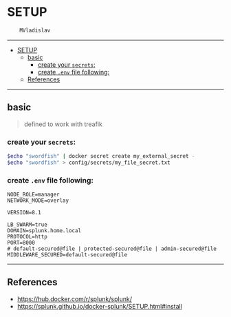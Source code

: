 # SETUP

```sh
    MVladislav
```

---

- [SETUP](#setup)
  - [basic](#basic)
    - [create your `secrets`:](#create-your-secrets)
    - [create `.env` file following:](#create-env-file-following)
  - [References](#references)

---

## basic

> defined to work with treafik

### create your `secrets`:

```sh
$echo "swordfish" | docker secret create my_external_secret -
$echo "swordfish" > config/secrets/my_file_secret.txt
```

### create `.env` file following:

```env
NODE_ROLE=manager
NETWORK_MODE=overlay

VERSION=8.1

LB_SWARM=true
DOMAIN=splunk.home.local
PROTOCOL=http
PORT=8000
# default-secured@file | protected-secured@file | admin-secured@file
MIDDLEWARE_SECURED=default-secured@file
```

---

## References

- <https://hub.docker.com/r/splunk/splunk/>
- <https://splunk.github.io/docker-splunk/SETUP.html#install>
